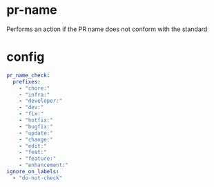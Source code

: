 # pr-name
Performs an action if the PR name does not conform with the standard


# config 

```yaml
pr_name_check:
  prefixes:
    - "chore:"
    - "infra:"
    - "developer:"
    - "dev:"
    - "fix:"
    - "hotfix:"
    - "bugfix:"
    - "update:"
    - "change:"
    - "edit:"
    - "feat:"
    - "feature:"
    - "enhancement:"
ignore_on_labels:
  - "do-not-check"
```
